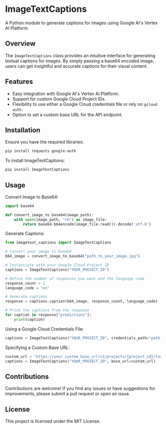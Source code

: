 # ImageTextCaptions

A Python module to generate captions for images using Google AI's Vertex AI Platform.

## Overview

The `ImageTextCaptions` class provides an intuitive interface for generating textual captions for images. By simply passing a base64 encoded image, users can get insightful and accurate captions for their visual content.

## Features

- Easy integration with Google AI's Vertex AI Platform.
- Support for custom Google Cloud Project IDs.
- Flexibility to use either a Google Cloud credentials file or rely on `gcloud auth`.
- Option to set a custom base URL for the API endpoint.

## Installation

Ensure you have the required libraries:

```bash
pip install requests google-auth
```

To install ImageTextCaptions:

```bash
pip install ImageTextCaptions
```

## Usage

Convert Image to Base64:
```python
import base64

def convert_image_to_base64(image_path):
    with open(image_path, "rb") as image_file:
        return base64.b64encode(image_file.read()).decode('utf-8')
```

Generate Captions:

```python
from imagetext_captions import ImageTextCaptions

# Convert your image to base64
b64_image = convert_image_to_base64("path_to_your_image.jpg")

# Instantiate with your Google Cloud Project ID
captions = ImageTextCaptions("YOUR_PROJECT_ID")

# Define the number of responses you want and the language code
response_count = 1
language_code = "en"

# Generate captions
response = captions.caption(b64_image, response_count, language_code)

# Print the captions from the response
for caption in response["predictions"]:
    print(caption)
```

Using a Google Cloud Credentials File:

```python
captions = ImageTextCaptions("YOUR_PROJECT_ID", credentials_path="path_to_your_google_cloud_credentials.json")
```

Specifying a Custom Base URL:

```python
custom_url = "https://your_custom_base_url/v1/projects/{project_id}/locations/some_location/publishers/google/models/imagetext:predict"
captions = ImageTextCaptions("YOUR_PROJECT_ID", base_url=custom_url)
```

## Contributions

Contributions are welcome! If you find any issues or have suggestions for improvements, please submit a pull request or open an issue.

## License

This project is licensed under the MIT License.
